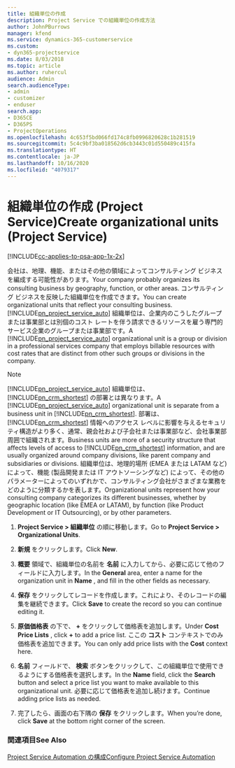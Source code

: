 ```yaml
---
title: 組織単位の作成
description: Project Service での組織単位の作成方法
author: JohnPBurrows
manager: kfend
ms.service: dynamics-365-customerservice
ms.custom:
- dyn365-projectservice
ms.date: 8/03/2018
ms.topic: article
ms.author: ruhercul
audience: Admin
search.audienceType:
- admin
- customizer
- enduser
search.app:
- D365CE
- D365PS
- ProjectOperations
ms.openlocfilehash: 4c653f5bd066fd174c8fb0996820628c1b281519
ms.sourcegitcommit: 5c4c9bf3ba018562d6cb3443c01d550489c415fa
ms.translationtype: HT
ms.contentlocale: ja-JP
ms.lasthandoff: 10/16/2020
ms.locfileid: "4079317"
---
```

# <a name="create-organizational-units-project-service"></a><span data-ttu-id="07c5e-103">組織単位の作成 (Project Service)</span><span class="sxs-lookup"><span data-stu-id="07c5e-103">Create organizational units (Project Service)</span></span>

[!INCLUDE[cc-applies-to-psa-app-1x-2x](../includes/cc-applies-to-psa-app-1x-2x.md)]

<span data-ttu-id="07c5e-104">会社は、地理、機能、またはその他の領域によってコンサルティング ビジネスを編成する可能性があります。</span><span class="sxs-lookup"><span data-stu-id="07c5e-104">Your company probably organizes its consulting business by geography, function, or other areas.</span></span> <span data-ttu-id="07c5e-105">コンサルティング ビジネスを反映した組織単位を作成できます。</span><span class="sxs-lookup"><span data-stu-id="07c5e-105">You can create organizational units that reflect your consulting business.</span></span> <span data-ttu-id="07c5e-106">[!INCLUDE[pn_project_service_auto](../includes/pn-project-service-auto.md)] 組織単位は、企業内のこうしたグループまたは事業部とは別個のコスト レートを伴う請求できるリソースを雇う専門的サービス企業のグループまたは事業部です。</span><span class="sxs-lookup"><span data-stu-id="07c5e-106">A [!INCLUDE[pn_project_service_auto](../includes/pn-project-service-auto.md)] organizational unit is a group or division in a professional services company that employs billable resources with cost rates that are distinct from other such groups or divisions in the company.</span></span>  
  
> [!NOTE]
>  <span data-ttu-id="07c5e-107">[!INCLUDE[pn_project_service_auto](../includes/pn-project-service-auto.md)] 組織単位は、[!INCLUDE[pn_crm_shortest](../includes/pn-crm-shortest.md)] の部署とは異なります。</span><span class="sxs-lookup"><span data-stu-id="07c5e-107">A [!INCLUDE[pn_project_service_auto](../includes/pn-project-service-auto.md)] organizational unit is separate from a business unit in [!INCLUDE[pn_crm_shortest](../includes/pn-crm-shortest.md)].</span></span> <span data-ttu-id="07c5e-108">部署は、[!INCLUDE[pn_crm_shortest](../includes/pn-crm-shortest.md)] 情報へのアクセス レベルに影響を与えるセキュリティ構造がより多く、通常、親会社および子会社または事業部など、会社事業部周囲で組織されます。</span><span class="sxs-lookup"><span data-stu-id="07c5e-108">Business units are more of a security structure that affects levels of access to [!INCLUDE[pn_crm_shortest](../includes/pn-crm-shortest.md)] information, and are usually organized around company divisions, like parent company and subsidiaries or divisions.</span></span> <span data-ttu-id="07c5e-109">組織単位は、地理的場所 (EMEA または LATAM など) によって、機能 (製品開発または IT アウトソーシングなど) によって、その他のパラメーターによってのいずれかで、コンサルティング会社がさまざまな業務をどのように分類するかを表します。</span><span class="sxs-lookup"><span data-stu-id="07c5e-109">Organizational units represent how your consulting company categorizes its different businesses, whether by geographic location (like EMEA or LATAM), by function (like Product Development or IT Outsourcing), or by other parameters.</span></span>  
  
1.  <span data-ttu-id="07c5e-110">**Project Service > 組織単位** の順に移動します。</span><span class="sxs-lookup"><span data-stu-id="07c5e-110">Go to **Project Service > Organizational Units**.</span></span>  
  
2.  <span data-ttu-id="07c5e-111">**新規** をクリックします。</span><span class="sxs-lookup"><span data-stu-id="07c5e-111">Click **New**.</span></span>  
  
3.  <span data-ttu-id="07c5e-112">**概要** 領域で、組織単位の名前を **名前** に入力してから、必要に応じて他のフィールドに入力します。</span><span class="sxs-lookup"><span data-stu-id="07c5e-112">In the **General** area, enter a name for the organization unit in **Name** , and fill in the other fields as necessary.</span></span>  
  
4.  <span data-ttu-id="07c5e-113">**保存** をクリックしてレコードを作成します。これにより、そのレコードの編集を継続できます。</span><span class="sxs-lookup"><span data-stu-id="07c5e-113">Click **Save** to create the record so you can continue editing it.</span></span>  
  
5.  <span data-ttu-id="07c5e-114">**原価価格表** の下で、 **+** をクリックして価格表を追加します。</span><span class="sxs-lookup"><span data-stu-id="07c5e-114">Under **Cost Price Lists** , click **+** to add a price list.</span></span> <span data-ttu-id="07c5e-115">ここの **コスト** コンテキストでのみ価格表を追加できます。</span><span class="sxs-lookup"><span data-stu-id="07c5e-115">You can only add price lists with the **Cost** context here.</span></span>  
  
6.  <span data-ttu-id="07c5e-116">**名前** フィールドで、 **検索** ボタンをクリックして、この組織単位で使用できるようにする価格表を選択します。</span><span class="sxs-lookup"><span data-stu-id="07c5e-116">In the **Name** field, click the **Search** button and select a price list you want to make available to this organizational unit.</span></span> <span data-ttu-id="07c5e-117">必要に応じて価格表を追加し続けます。</span><span class="sxs-lookup"><span data-stu-id="07c5e-117">Continue adding price lists as needed.</span></span>  
  
7.  <span data-ttu-id="07c5e-118">完了したら、画面の右下隅の **保存** をクリックします。</span><span class="sxs-lookup"><span data-stu-id="07c5e-118">When you’re done, click **Save** at the bottom right corner of the screen.</span></span>  
  
### <a name="see-also"></a><span data-ttu-id="07c5e-119">関連項目</span><span class="sxs-lookup"><span data-stu-id="07c5e-119">See Also</span></span>  
 [<span data-ttu-id="07c5e-120">Project Service Automation の構成</span><span class="sxs-lookup"><span data-stu-id="07c5e-120">Configure Project Service Automation</span></span>](../psa/configure.md)
